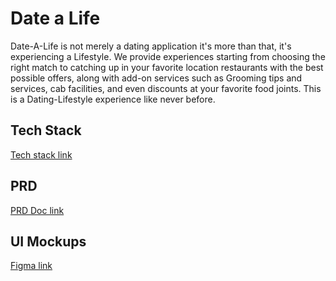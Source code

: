 # Date a Life

Date-A-Life is not merely a dating application it's more than that, it's experiencing a Lifestyle. We provide experiences starting from choosing the right match to catching up in your favorite location restaurants with the best possible offers, along with add-on services such as Grooming tips and services, cab facilities, and even discounts at your favorite food joints. This is a Dating-Lifestyle experience like never before.

## Tech Stack 
[Tech stack link](https://techieproject.atlassian.net/wiki/spaces/TK/pages/557127)

## PRD
[PRD Doc link](https://techieproject.atlassian.net/wiki/spaces/TK/pages/196609/Date-A-Life)

## UI Mockups
[Figma link](https://www.figma.com/file/TNjSUOIFUX3vyhpXnAZzrP/Date-a-life?node-id=0%3A1)
